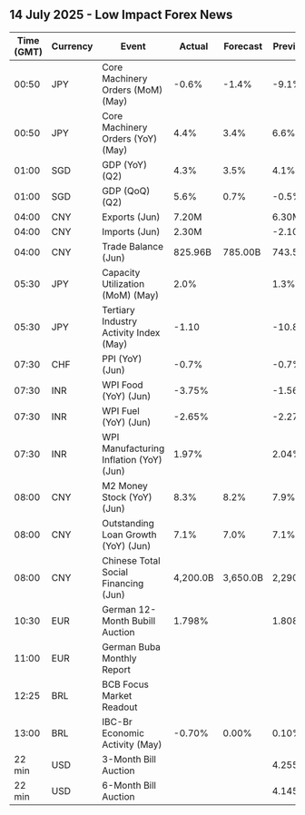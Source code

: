 ## 14 July 2025 - Low Impact Forex News

| Time (GMT) | Currency | Event | Actual | Forecast | Previous |
|------|----------|-------|--------|----------|----------|
| 00:50 | JPY | Core Machinery Orders (MoM) (May) | -0.6% | -1.4% | -9.1% |
| 00:50 | JPY | Core Machinery Orders (YoY) (May) | 4.4% | 3.4% | 6.6% |
| 01:00 | SGD | GDP (YoY) (Q2) | 4.3% | 3.5% | 4.1% |
| 01:00 | SGD | GDP (QoQ) (Q2) | 5.6% | 0.7% | -0.5% |
| 04:00 | CNY | Exports (Jun) | 7.20M |  | 6.30M |
| 04:00 | CNY | Imports (Jun) | 2.30M |  | -2.10M |
| 04:00 | CNY | Trade Balance (Jun) | 825.96B | 785.00B | 743.56B |
| 05:30 | JPY | Capacity Utilization (MoM) (May) | 2.0% |  | 1.3% |
| 05:30 | JPY | Tertiary Industry Activity Index (May) | -1.10 |  | -10.80 |
| 07:30 | CHF | PPI (YoY) (Jun) | -0.7% |  | -0.7% |
| 07:30 | INR | WPI Food (YoY) (Jun) | -3.75% |  | -1.56% |
| 07:30 | INR | WPI Fuel (YoY) (Jun) | -2.65% |  | -2.27% |
| 07:30 | INR | WPI Manufacturing Inflation (YoY) (Jun) | 1.97% |  | 2.04% |
| 08:00 | CNY | M2 Money Stock (YoY) (Jun) | 8.3% | 8.2% | 7.9% |
| 08:00 | CNY | Outstanding Loan Growth (YoY) (Jun) | 7.1% | 7.0% | 7.1% |
| 08:00 | CNY | Chinese Total Social Financing (Jun) | 4,200.0B | 3,650.0B | 2,290.0B |
| 10:30 | EUR | German 12-Month Bubill Auction | 1.798% |  | 1.808% |
| 11:00 | EUR | German Buba Monthly Report |  |  |  |
| 12:25 | BRL | BCB Focus Market Readout |  |  |  |
| 13:00 | BRL | IBC-Br Economic Activity (May) | -0.70% | 0.00% | 0.10% |
| 22 min | USD | 3-Month Bill Auction |  |  | 4.255% |
| 22 min | USD | 6-Month Bill Auction |  |  | 4.145% |
